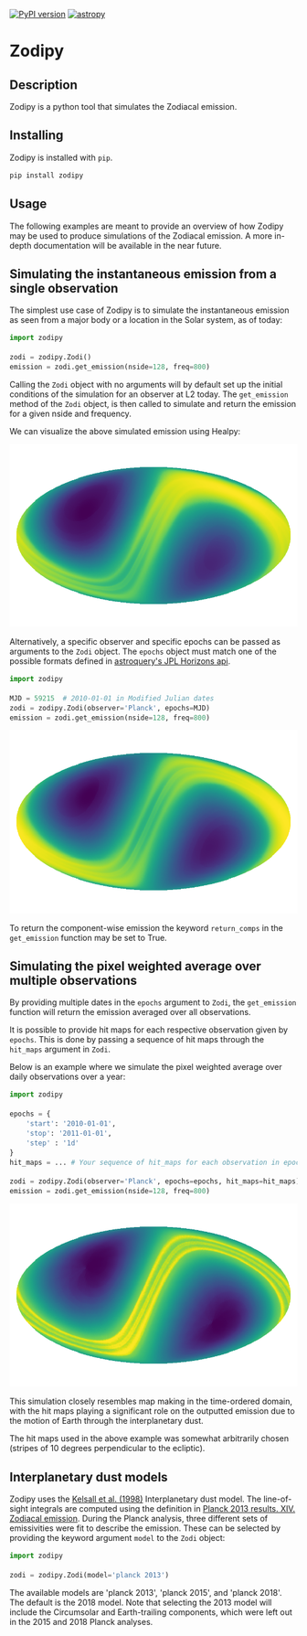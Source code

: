 [![PyPI version](https://badge.fury.io/py/zodipy.svg)](https://badge.fury.io/py/zodipy)
[![astropy](http://img.shields.io/badge/powered%20by-AstroPy-orange.svg?style=flat)](http://www.astropy.org/)

# Zodipy

## Description
Zodipy is a python tool that simulates the Zodiacal emission.

## Installing
Zodipy is installed with `pip`.
```bash
pip install zodipy
```

## Usage
The following examples are meant to provide an overview of how Zodipy may be
used to produce simulations of the Zodiacal emission. A more in-depth
documentation will be available in the near future.

## Simulating the instantaneous emission from a single observation
The simplest use case of Zodipy is to simulate the instantaneous emission as
seen from a major body or a location in the Solar system, as of today:
```python
import zodipy

zodi = zodipy.Zodi()
emission = zodi.get_emission(nside=128, freq=800)
```
Calling the `Zodi` object with no arguments will by default set up the initial
conditions of the simulation for an observer at L2 today. The `get_emission`
method of the `Zodi` object, is then called to simulate and return the emission
for a given nside and frequency. 

We can visualize the above simulated emission using Healpy:

![plot](imgs/zodi_default.png)

Alternatively, a specific observer and specific epochs can be passed as
arguments to the `Zodi` object. The `epochs` object must match one of the
possible formats defined in [astroquery's JPL Horizons
api](https://astroquery.readthedocs.io/en/latest/jplhorizons/jplhorizons.html).

```python
import zodipy

MJD = 59215  # 2010-01-01 in Modified Julian dates
zodi = zodipy.Zodi(observer='Planck', epochs=MJD)
emission = zodi.get_emission(nside=128, freq=800)
```
![plot](imgs/zodi_planck.png)

To return the component-wise emission the keyword `return_comps` in the
`get_emission` function may be set to True.

## Simulating the pixel weighted average over multiple observations
By providing multiple dates in the `epochs` argument to `Zodi`, the
`get_emission` function will return the emission averaged over all observations.

It is possible to provide hit maps for each respective observation given by
`epochs`. This is done by passing a sequence of hit maps through the `hit_maps`
argument in `Zodi`. 

Below is an example where we simulate the
pixel weighted average over daily observations over a year:
```python
import zodipy

epochs = {
    'start': '2010-01-01', 
    'stop': '2011-01-01', 
    'step' : '1d'
}
hit_maps = ... # Your sequence of hit_maps for each observation in epochs 

zodi = zodipy.Zodi(observer='Planck', epochs=epochs, hit_maps=hit_maps)
emission = zodi.get_emission(nside=128, freq=800)
```
![plot](imgs/zodi_planck_weighted.png)

This simulation closely resembles map making in the time-ordered domain, with
the hit maps playing a significant role on the outputted emission due to the
motion of Earth through the interplanetary dust.

The hit maps used in the above example was somewhat arbitrarily chosen (stripes
of 10 degrees perpendicular to the ecliptic).

## Interplanetary dust models
Zodipy uses the [Kelsall et al.
(1998)](https://ui.adsabs.harvard.edu/abs/1998ApJ...508...44K/abstract)
Interplanetary dust model. The line-of-sight integrals are computed using the
definition in [Planck 2013 results. XIV. Zodiacal
emission](https://arxiv.org/abs/1303.5074). During the Planck analysis, three
different sets of emissivities were fit to describe the emission. These can be
selected by providing the keyword argument `model` to the `Zodi` object:
```python
import zodipy

zodi = zodipy.Zodi(model='planck 2013')
```
The available models are 'planck 2013', 'planck 2015', and 'planck 2018'. The
default is the 2018 model. Note that selecting the 2013 model will include the
Circumsolar and Earth-trailing components, which were left out in the 2015 and
2018 Planck analyses.